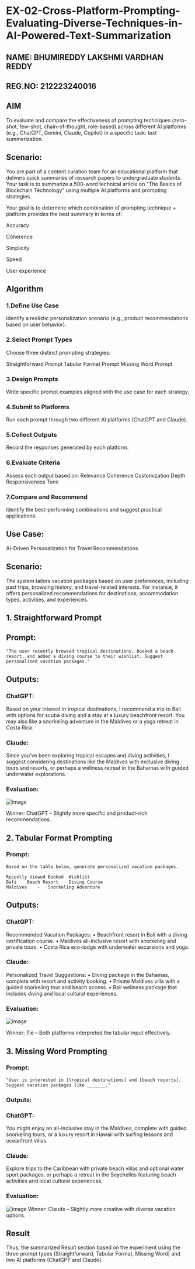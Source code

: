 # EX-02-Cross-Platform-Prompting-Evaluating-Diverse-Techniques-in-AI-Powered-Text-Summarization
## NAME: BHUMIREDDY LAKSHMI VARDHAN REDDY
## REG.NO: 212223240016
## AIM
To evaluate and compare the effectiveness of prompting techniques (zero-shot, few-shot, chain-of-thought, role-based) across different AI platforms (e.g., ChatGPT, Gemini, Claude, Copilot) in a specific task: text summarization.

## Scenario:
You are part of a content curation team for an educational platform that delivers quick summaries of research papers to undergraduate students. Your task is to summarize a 500-word technical article on "The Basics of Blockchain Technology" using multiple AI platforms and prompting strategies.

Your goal is to determine which combination of prompting technique + platform provides the best summary in terms of:

Accuracy

Coherence

Simplicity

Speed

User experience

## Algorithm
### 1.Define Use Case
Identify a realistic personalization scenario (e.g., product recommendations based on user behavior).

### 2.Select Prompt Types
Choose three distinct prompting strategies:

Straightforward Prompt Tabular Format Prompt Missing Word Prompt

### 3.Design Prompts
Write specific prompt examples aligned with the use case for each strategy.

### 4.Submit to Platforms
Run each prompt through two different AI platforms (ChatGPT and Claude).

### 5.Collect Outputs
Record the responses generated by each platform.

### 6.Evaluate Criteria
Assess each output based on: Relevance Coherence Customization Depth Responsiveness Tone

### 7.Compare and Recommend
Identify the best-performing combinations and suggest practical applications.

## Use Case:
AI-Driven Personalization for Travel Recommendations

## Scenario:
The system tailors vacation packages based on user preferences, including past trips, browsing history, and travel-related interests. For instance, it offers personalized recommendations for destinations, accommodation types, activities, and experiences.

## 1. Straightforward Prompt
## Prompt:
```
"The user recently browsed tropical destinations, booked a beach resort, and added a diving course to their wishlist. Suggest personalized vacation packages."
```
## Outputs:
### ChatGPT:
Based on your interest in tropical destinations, I recommend a trip to Bali with options for scuba diving and a stay at a luxury beachfront resort. You may also like a snorkeling adventure in the Maldives or a yoga retreat in Costa Rica.

### Claude:
Since you’ve been exploring tropical escapes and diving activities, I suggest considering destinations like the Maldives with exclusive diving tours and resorts, or perhaps a wellness retreat in the Bahamas with guided underwater explorations.

### Evaluation:
![image](https://github.com/user-attachments/assets/308bc314-5856-4768-9a7b-fc1e1105a784)

Winner: ChatGPT – Slightly more specific and product-rich recommendations.

## 2. Tabular Format Prompting
### Prompt:
```
Based on the table below, generate personalized vacation packages.

Recently Viewed	Booked	Wishlist
Bali	Beach Resort	Diving Course
Maldives	-	Snorkeling Adventure
```
## Outputs:
### ChatGPT:
Recommended Vacation Packages: • Beachfront resort in Bali with a diving certification course. • Maldives all-inclusive resort with snorkeling and private tours. • Costa Rica eco-lodge with underwater excursions and yoga.

### Claude:
Personalized Travel Suggestions: • Diving package in the Bahamas, complete with resort and activity booking. • Private Maldives villa with a guided snorkeling tour and beach access. • Bali wellness package that includes diving and local cultural experiences.

### Evaluation:
![image](https://github.com/user-attachments/assets/55327465-b176-4823-933a-1e42f4129479)

Winner: Tie – Both platforms interpreted the tabular input effectively.

## 3. Missing Word Prompting
### Prompt:
```
"User is interested in [tropical destinations] and [beach resorts]. Suggest vacation packages like _______."
```
### Outputs:
### ChatGPT:
You might enjoy an all-inclusive stay in the Maldives, complete with guided snorkeling tours, or a luxury resort in Hawaii with surfing lessons and oceanfront villas.

### Claude:
Explore trips to the Caribbean with private beach villas and optional water sport packages, or perhaps a retreat in the Seychelles featuring beach activities and local cultural experiences.

### Evaluation:
![image](https://github.com/user-attachments/assets/979ab7be-3bdc-44e1-af9b-40c822bdc37d)
Winner: Claude – Slightly more creative with diverse vacation options.

## Result
Thus, the summarized Result section based on the experiment using the three prompt types (Straightforward, Tabular Format, Missing Word) and two AI platforms (ChatGPT and Claude).
